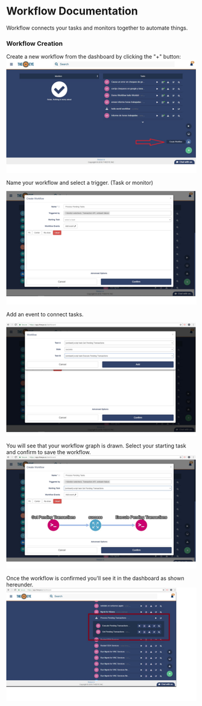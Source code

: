 # Workflow Documentation
Workflow connects your tasks and monitors together to automate things.

### Workflow Creation

Create a new workflow from the dashboard by clicking the "+" button:
![](/images/workflow1.jpg)

Name your workflow and select a trigger. (Task or monitor)

![](/images/workflow2.jpg)

Add an event to connect tasks.

![](/images/workflow5.jpg)

You will see that your workflow graph is drawn. Select your starting task and confirm to save the workflow.
![](/images/workflow4.jpg)

Once the workflow is confirmed you'll see it in the dashboard as shown hereunder.
![](/images/workflow6.jpg)

